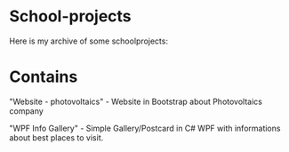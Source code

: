 # School-projects

Here is my archive of some schoolprojects:

# Contains

"Website - photovoltaics" - Website in Bootstrap about Photovoltaics company 

"WPF Info Gallery" - Simple Gallery/Postcard in C# WPF with informations about best places to visit.

